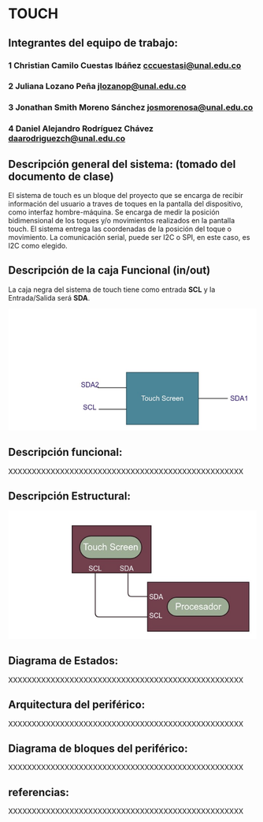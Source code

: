 # TOUCH

## Integrantes del equipo de trabajo:

### 1 Christian Camilo Cuestas Ibáñez cccuestasi@unal.edu.co

### 2 Juliana Lozano Peña jlozanop@unal.edu.co

### 3 Jonathan Smith Moreno Sánchez josmorenosa@unal.edu.co

### 4 Daniel Alejandro Rodríguez Chávez daarodriguezch@unal.edu.co



## Descripción general del sistema: (tomado del documento de clase)

El sistema de touch es un bloque del proyecto que se encarga de recibir información del usuario a traves de toques en la pantalla del dispositivo, como interfaz hombre-máquina. Se encarga de medir la posición bidimensional de los toques y/o movimientos realizados en la pantalla touch. El sistema entrega las coordenadas de la posición del toque o movimiento. La comunicación serial, puede ser I2C o SPI, en este caso, es I2C como elegido. 

## Descripción de la caja Funcional  (in/out)

La caja negra del sistema de touch tiene como entrada **SCL** y la Entrada/Salida será **SDA**.

![](https://github.com/Fabeltranm/FPGA-Game-D1/blob/master/HW/RTL/07TOUCH/Version_02/03%20document/img/CajaFuncionalTouch)

## Descripción funcional:

XXXXXXXXXXXXXXXXXXXXXXXXXXXXXXXXXXXXXXXXXXXXXXXXXX

## Descripción Estructural:

![](https://github.com/Fabeltranm/FPGA-Game-D1/blob/master/HW/RTL/07TOUCH/Version_02/03%20document/D.%20estructural%20-%20Touch)

## Diagrama de Estados:

XXXXXXXXXXXXXXXXXXXXXXXXXXXXXXXXXXXXXXXXXXXXXXXXXX

## Arquitectura del periférico:

XXXXXXXXXXXXXXXXXXXXXXXXXXXXXXXXXXXXXXXXXXXXXXXXXX

## Diagrama de bloques del periférico:

XXXXXXXXXXXXXXXXXXXXXXXXXXXXXXXXXXXXXXXXXXXXXXXXXX

## referencias:

XXXXXXXXXXXXXXXXXXXXXXXXXXXXXXXXXXXXXXXXXXXXXXXXXX
